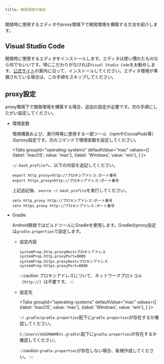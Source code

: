 ```yaml
---
title: 開発環境の補足
---
```


開発時に使用するエディタやproxy環境下で開発環境を構築する方法を紹介します。

## Visual Studio Code

  開発時に使用するエディタをインストールします。エディタは使い慣れたものなら何でもいいです。特にこだわりがなければ`Visual Studio Code`をお勧めします。[公式サイト](https://azure.microsoft.com/ja-jp/products/visual-studio-code/)の案内に沿って、インストールしてください。エディタ環境が準備されている場合は、この手順をスキップしてください。

## proxy設定

proxy環境下で開発環境を構築する場合、追加の設定が必要です。次の手順にしたがい設定してください。

- 環境変数

  環境構築および、実行時等に使用する一部ツール（npmやCocoaPods等）のproxy設定です。次のコマンドで環境変数を設定してください。

  <!-- textlint-disable ja-technical-writing/sentence-length,ja-technical-writing/max-comma,ja-spacing/ja-no-space-around-parentheses,jtf-style/3.3.かっこ類と隣接する文字の間のスペースの有無,ja-technical-writing/ja-no-mixed-period,ja-technical-writing/no-unmatched-pair -->

  <Tabs
    groupId="operating-systems"
    defaultValue="mac"
    values={[
      {label: 'macOS', value: 'mac'},
      {label: 'Windows', value: 'win'},
    ]
  }>

  <!-- textlint-enable ja-technical-writing/sentence-length,ja-technical-writing/max-comma,ja-spacing/ja-no-space-around-parentheses,jtf-style/3.3.かっこ類と隣接する文字の間のスペースの有無,ja-technical-writing/ja-no-mixed-period,ja-technical-writing/no-unmatched-pair -->

  <TabItem value="mac">

  `~/.bash_profile`へ、以下の内容を追記してください。

  ```console
  export http_proxy=http://プロキシアドレス:ポート番号
  export https_proxy=http://プロキシアドレス:ポート番号
  ```

  上記追記後、`source ~/.bash_profile`を実行してください。
  </TabItem>
  <TabItem value="win">

  ```console
  setx http_proxy http://プロキシアドレス:ポート番号
  setx https_proxy http://プロキシアドレス:ポート番号
  ```

  </TabItem>
  </Tabs>

- Gradle

  Android開発ではビルドツールにGradleを使用します。Gradleのproxy設定は`gradle.properties`で設定します。

  - 設定内容

    ```console
    systemProp.http.proxyHost=プロキシアドレス
    systemProp.http.proxyPort=8080
    systemProp.https.proxyHost=プロキシアドレス
    systemProp.https.proxyPort=8080
    ```

    :::caution
    プロキシアドレスについて、ネットワークプロトコル（`http://`）は不要です。
    :::

  - 設定先

    <!-- textlint-disable ja-technical-writing/sentence-length,ja-technical-writing/max-comma,ja-spacing/ja-no-space-around-parentheses,jtf-style/3.3.かっこ類と隣接する文字の間のスペースの有無,ja-technical-writing/ja-no-mixed-period,ja-technical-writing/no-unmatched-pair -->

      <Tabs
        groupId="operating-systems"
        defaultValue="mac"
        values={[
          {label: 'macOS', value: 'mac'},
          {label: 'Windows', value: 'win'},
        ]
      }>

    <!-- textlint-enable ja-technical-writing/sentence-length,ja-technical-writing/max-comma,ja-spacing/ja-no-space-around-parentheses,jtf-style/3.3.かっこ類と隣接する文字の間のスペースの有無,ja-technical-writing/ja-no-mixed-period,ja-technical-writing/no-unmatched-pair -->

      <TabItem value="mac">

      `~/.gradle/gradle.properties`配下に`gradle.properties`が存在するか確認してください。
      </TabItem>
      <TabItem value="win">

      `C:\Users\%USERNAME%\.gradle\`配下に`gradle.properties`が存在するか確認してください。
      </TabItem>
      </Tabs>

    :::caution
    `gradle.properties`が存在しない場合、新規作成してください。
    :::

